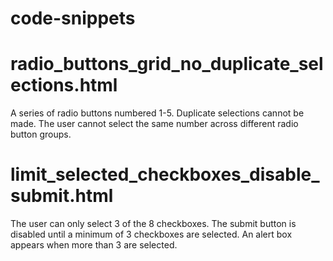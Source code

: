 # code-snippets

# radio_buttons_grid_no_duplicate_selections.html
A series of radio buttons numbered 1-5. Duplicate selections cannot be made. The user cannot select the same number across different radio button groups.

# limit_selected_checkboxes_disable_submit.html
The user can only select 3 of the 8 checkboxes. The submit button is disabled until a minimum of 3 checkboxes are selected. An alert box appears when more than 3 are selected. 
